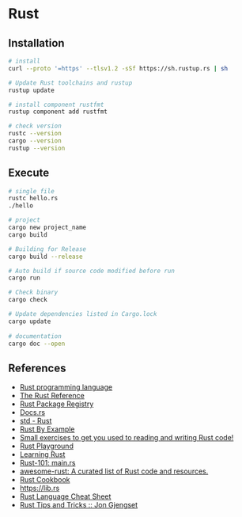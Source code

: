 # Rust

## Installation

```bash
# install
curl --proto '=https' --tlsv1.2 -sSf https://sh.rustup.rs | sh

# Update Rust toolchains and rustup
rustup update

# install component rustfmt
rustup component add rustfmt

# check version
rustc --version
cargo --version
rustup --version
```

## Execute

```bash
# single file
rustc hello.rs
./hello

# project
cargo new project_name
cargo build

# Building for Release
cargo build --release

# Auto build if source code modified before run
cargo run

# Check binary
cargo check

# Update dependencies listed in Cargo.lock
cargo update
    
# documentation
cargo doc --open
```

## References

- [Rust programming language](https://www.rust-lang.org/)
- [The Rust Reference](https://doc.rust-lang.org/reference/introduction.html)
- [Rust Package Registry](https://crates.io/)
- [Docs.rs](https://docs.rs/)
- [std - Rust](https://doc.rust-lang.org/stable/std/)
- [Rust By Example](https://doc.rust-lang.org/stable/rust-by-example/)
- [Small exercises to get you used to reading and writing Rust code!](https://github.com/rust-lang/rustlings)
- [Rust Playground](https://play.rust-lang.org/)
- [Learning Rust](https://learning-rust.github.io/)
- [Rust-101: main.rs](https://www.ralfj.de/projects/rust-101/main.html)
- [awesome-rust: A curated list of Rust code and resources.](https://github.com/rust-unofficial/awesome-rust)
- [Rust Cookbook](https://rust-lang-nursery.github.io/rust-cookbook/)
- https://lib.rs
- [Rust Language Cheat Sheet](https://cheats.rs/)
- [Rust Tips and Tricks :: Jon Gjengset](https://thesquareplanet.com/blog/rust-tips-and-tricks/)
